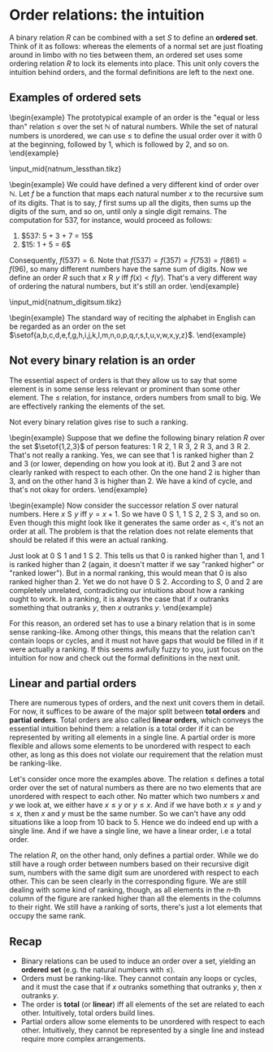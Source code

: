 # Order relations: the intuition

A binary relation $R$ can be combined with a set $S$ to define an **ordered set**.
Think of it as follows: whereas the elements of a normal set are just floating around in limbo with no ties between them, an ordered set uses some ordering relation $R$ to lock its elements into place.
This unit only covers the intuition behind orders, and the formal definitions are left to the next one.

## Examples of ordered sets

\begin{example}
The prototypical example of an order is the "equal or less than" relation $\leq$ over the set $\mathbb{N}$ of natural numbers.
While the set of natural numbers is unordered, we can use $\leq$ to define the usual order over it with $0$ at the beginning, followed by $1$, which is followed by $2$, and so on.
\end{example}

\input_mid{natnum_lessthan.tikz}

\begin{example}
We could have defined a very different kind of order over $\mathbb{N}$.
Let $f$ be a function that maps each natural number $x$ to the recursive sum of its digits.
That is to say, $f$ first sums up all the digits, then sums up the digits of the sum, and so on, until only a single digit remains.
The computation for $537$, for instance, would proceed as follows:

<ol>
<li>$537: 5 + 3 + 7 = 15$</li>
<li>$15: 1 + 5 = 6$</li>
</ol>

Consequently, $f(537) = 6$.
Note that $f(537) = f(357) = f(753) = f(861) = f(96)$, so many different numbers have the same sum of digits.
Now we define an order $R$ such that $x \mathrel{R} y$ iff $f(x) < f(y)$.
That's a very different way of ordering the natural numbers, but it's still an order.
\end{example}

\input_mid{natnum_digitsum.tikz}

\begin{example}
The standard way of reciting the alphabet in English can be regarded as an order on the set $\setof{a,b,c,d,e,f,g,h,i,j,k,l,m,n,o,p,q,r,s,t,u,v,w,x,y,z}$.
\end{example}


## Not every binary relation is an order

The essential aspect of orders is that they allow us to say that some element is in some sense less relevant or prominent than some other element.
The $\leq$ relation, for instance, orders numbers from small to big.
We are effectively ranking the elements of the set.

Not every binary relation gives rise to such a ranking.

\begin{example}
Suppose that we define the following binary relation $R$ over the set $\setof{1,2,3}$ of person features: $1 \mathrel{R} 2$, $1 \mathrel{R} 3$, $2 \mathrel{R} 3$, and $3 \mathrel{R} 2$.
That's not really a ranking.
Yes, we can see that $1$ is ranked higher than $2$ and $3$ (or lower, depending on how you look at it).
But $2$ and $3$ are not clearly ranked with respect to each other.
On the one hand $2$ is higher than $3$, and on the other hand $3$ is higher than $2$.
We have a kind of cycle, and that's not okay for orders.
\end{example}

\begin{example}
Now consider the successor relation $S$ over natural numbers. 
Here $x \mathrel{S} y$ iff $y = x + 1$.
So we have $0 \mathrel{S} 1$, $1 \mathrel{S} 2$, $2 \mathrel{S} 3$, and so on.
Even though this might look like it generates the same order as $<$, it's not an order at all.
The problem is that the relation does not relate elements that should be related if this were an actual ranking.

Just look at $0 \mathrel{S} 1$ and $1 \mathrel{S} 2$.
This tells us that $0$ is ranked higher than $1$, and $1$ is ranked higher than $2$ (again, it doesn't matter if we say "ranked higher" or "ranked lower").
But in a normal ranking, this would mean that $0$ is also ranked higher than $2$.
Yet we do not have $0 \mathrel{S} 2$.
According to $S$, $0$ and $2$ are completely unrelated, contradicting our intuitions about how a ranking ought to work.
In a ranking, it is always the case that if $x$ outranks something that outranks $y$, then $x$ outranks $y$.
\end{example}

For this reason, an ordered set has to use a binary relation that is in some sense ranking-like.
Among other things, this means that the relation can't contain loops or cycles, and it must not have gaps that would be filled in if it were actually a ranking.
If this seems awfully fuzzy to you, just focus on the intuition for now and check out the formal definitions in the next unit.

## Linear and partial orders

There are numerous types of orders, and the next unit covers them in detail.
For now, it suffices to be aware of the major split between **total orders** and **partial orders**.
Total orders are also called **linear orders**, which conveys the essential intuition behind them: a relation is a total order if it can be represented by writing all elements in a single line.
A partial order is more flexible and allows some elements to be unordered with respect to each other, as long as this does not violate our requirement that the relation must be ranking-like.

Let's consider once more the examples above.
The relation $\leq$ defines a total order over the set of natural numbers as there are no two elements that are unordered with respect to each other.
No matter which two numbers $x$ and $y$ we look at, we either have $x \leq y$ or $y \leq x$.
And if we have both $x \leq y$ and $y \leq x$, then $x$ and $y$ must be the same number.
So we can't have any odd situations like a loop from 10 back to 5.
Hence we do indeed end up with a single line.
And if we have a single line, we have a linear order, i.e a total order.

The relation $R$, on the other hand, only defines a partial order.
While we do still have a rough order between numbers based on their recursive digit sum, numbers with the same digit sum are unordered with respect to each other.
This can be seen clearly in the corresponding figure.
We are still dealing with some kind of ranking, though, as all elements in the $n$-th column of the figure are ranked higher than all the elements in the columns to their right.
We still have a ranking of sorts, there's just a lot elements that occupy the same rank.


## Recap

- Binary relations can be used to induce an order over a set, yielding an **ordered set** (e.g. the natural numbers with $\leq$).
- Orders must be ranking-like.
  They cannot contain any loops or cycles, and it must the case that if $x$ outranks something that outranks $y$, then $x$ outranks $y$.
- The order is **total** (or **linear**) iff all elements of the set are related to each other.
  Intuitively, total orders build lines.
- Partial orders allow some elements to be unordered with respect to each other.
  Intuitively, they cannot be represented by a single line and instead require more complex arrangements.
